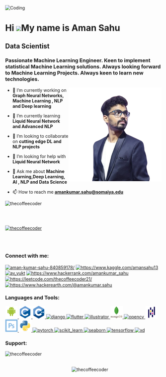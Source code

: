 
<img align="center" alt="Coding" width="2000" src="https://media.licdn.com/dms/image/D4D16AQGMNuEyAsg33g/profile-displaybackgroundimage-shrink_350_1400/0/1696772901391?e=1702512000&v=beta&t=j19Cf_Oa04zpxBC1cPem-E9xsYMdrcPD1orgOLojfGc"> </img>

Hi ![](https://user-images.githubusercontent.com/18350557/176309783-0785949b-9127-417c-8b55-ab5a4333674e.gif)My name is Aman Sahu
=================================================================================================================================
Data Scientist
--------------

<h3 align="left">Passionate Machine Learning Engineer. Keen to implement statistical Machine Learning solutions. Always looking forward to Machine Learning Projects. Always keen to learn new technologies.</h3>

<img align="right" alt="Coding" width="300" src="https://github.com/thecoffeecoder21/thecoffeecoder21/blob/main/pic-removebg.png?raw=true">

- 🔭 I’m currently working on **Graph Neural Networks, Machine Learning , NLP and Deep learning**

- 🌱 I’m currently learning **Liquid Neural Network and Advanced NLP**

- 👯 I’m looking to collaborate on **cutting edge DL and NLP projects**

- 🤝 I’m looking for help with **Liquid Neural Network**

- 💬 Ask me about **Machine Learning,Deep Learning, AI , NLP and Data Science**

- 📫 How to reach me **amankumar.sahu@somaiya.edu**
<p align="left"> <img src="https://komarev.com/ghpvc/?username=thecoffeecoder&label=Profile%20views&color=0e75b6&style=flat" alt="thecoffeecoder" /> </p>

</br></br>

<p align="left"> <a href="https://github.com/ryo-ma/github-profile-trophy"><img src="https://github-profile-trophy.vercel.app/?username=thecoffeecoder" alt="thecoffeecoder" /></a> </p>

</br></br>

<h3 align="left">Connect with me:</h3>
<p align="left">
<a href="https://linkedin.com/in/aman-kumar-sahu-840859178/" target="blank"><img align="center" src="https://raw.githubusercontent.com/rahuldkjain/github-profile-readme-generator/master/src/images/icons/Social/linked-in-alt.svg" alt="aman-kumar-sahu-840859178/" height="30" width="40" /></a>
<a href="https://kaggle.com/https://www.kaggle.com/amansahu13" target="blank"><img align="center" src="https://raw.githubusercontent.com/rahuldkjain/github-profile-readme-generator/master/src/images/icons/Social/kaggle.svg" alt="https://www.kaggle.com/amansahu13" height="30" width="40" /></a>
<a href="https://instagram.com/av_yukt" target="blank"><img align="center" src="https://raw.githubusercontent.com/rahuldkjain/github-profile-readme-generator/master/src/images/icons/Social/instagram.svg" alt="av_yukt" height="30" width="40" /></a>
<a href="https://www.hackerrank.com/https://www.hackerrank.com/amankumar_sahu" target="blank"><img align="center" src="https://raw.githubusercontent.com/rahuldkjain/github-profile-readme-generator/master/src/images/icons/Social/hackerrank.svg" alt="https://www.hackerrank.com/amankumar_sahu" height="30" width="40" /></a>
<a href="https://www.leetcode.com/https://leetcode.com/thecoffeecoder21/" target="blank"><img align="center" src="https://raw.githubusercontent.com/rahuldkjain/github-profile-readme-generator/master/src/images/icons/Social/leet-code.svg" alt="https://leetcode.com/thecoffeecoder21/" height="30" width="40" /></a>
<a href="https://www.hackerearth.com/https://www.hackerearth.com/@amankumar.sahu" target="blank"><img align="center" src="https://raw.githubusercontent.com/rahuldkjain/github-profile-readme-generator/master/src/images/icons/Social/hackerearth.svg" alt="https://www.hackerearth.com/@amankumar.sahu" height="30" width="40" /></a>
</p>

<h3 align="left">Languages and Tools:</h3>
<p align="left"> <a href="https://developer.android.com" target="_blank" rel="noreferrer"> <img src="https://raw.githubusercontent.com/devicons/devicon/master/icons/android/android-original-wordmark.svg" alt="android" width="40" height="40"/> </a> <a href="https://www.cprogramming.com/" target="_blank" rel="noreferrer"> <img src="https://raw.githubusercontent.com/devicons/devicon/master/icons/c/c-original.svg" alt="c" width="40" height="40"/> </a> <a href="https://www.w3schools.com/cpp/" target="_blank" rel="noreferrer"> <img src="https://raw.githubusercontent.com/devicons/devicon/master/icons/cplusplus/cplusplus-original.svg" alt="cplusplus" width="40" height="40"/> </a> <a href="https://www.djangoproject.com/" target="_blank" rel="noreferrer"> <img src="https://cdn.worldvectorlogo.com/logos/django.svg" alt="django" width="40" height="40"/> </a> <a href="https://flutter.dev" target="_blank" rel="noreferrer"> <img src="https://www.vectorlogo.zone/logos/flutterio/flutterio-icon.svg" alt="flutter" width="40" height="40"/> </a> <a href="https://www.adobe.com/in/products/illustrator.html" target="_blank" rel="noreferrer"> <img src="https://www.vectorlogo.zone/logos/adobe_illustrator/adobe_illustrator-icon.svg" alt="illustrator" width="40" height="40"/> </a> <a href="https://www.mongodb.com/" target="_blank" rel="noreferrer"> <img src="https://raw.githubusercontent.com/devicons/devicon/master/icons/mongodb/mongodb-original-wordmark.svg" alt="mongodb" width="40" height="40"/> </a> <a href="https://opencv.org/" target="_blank" rel="noreferrer"> <img src="https://www.vectorlogo.zone/logos/opencv/opencv-icon.svg" alt="opencv" width="40" height="40"/> </a> <a href="https://pandas.pydata.org/" target="_blank" rel="noreferrer"> <img src="https://raw.githubusercontent.com/devicons/devicon/2ae2a900d2f041da66e950e4d48052658d850630/icons/pandas/pandas-original.svg" alt="pandas" width="40" height="40"/> </a> <a href="https://www.photoshop.com/en" target="_blank" rel="noreferrer"> <img src="https://raw.githubusercontent.com/devicons/devicon/master/icons/photoshop/photoshop-line.svg" alt="photoshop" width="40" height="40"/> </a> <a href="https://www.python.org" target="_blank" rel="noreferrer"> <img src="https://raw.githubusercontent.com/devicons/devicon/master/icons/python/python-original.svg" alt="python" width="40" height="40"/> </a> <a href="https://pytorch.org/" target="_blank" rel="noreferrer"> <img src="https://www.vectorlogo.zone/logos/pytorch/pytorch-icon.svg" alt="pytorch" width="40" height="40"/> </a> <a href="https://scikit-learn.org/" target="_blank" rel="noreferrer"> <img src="https://upload.wikimedia.org/wikipedia/commons/0/05/Scikit_learn_logo_small.svg" alt="scikit_learn" width="40" height="40"/> </a> <a href="https://seaborn.pydata.org/" target="_blank" rel="noreferrer"> <img src="https://seaborn.pydata.org/_images/logo-mark-lightbg.svg" alt="seaborn" width="40" height="40"/> </a> <a href="https://www.tensorflow.org" target="_blank" rel="noreferrer"> <img src="https://www.vectorlogo.zone/logos/tensorflow/tensorflow-icon.svg" alt="tensorflow" width="40" height="40"/> </a> <a href="https://www.adobe.com/products/xd.html" target="_blank" rel="noreferrer"> <img src="https://cdn.worldvectorlogo.com/logos/adobe-xd.svg" alt="xd" width="40" height="40"/> </a> </p>


<h3 align="left">Support:</h3>
<p><a href="https://www.buymeacoffee.com/thecoffeecoder"> <img align="left" src="https://cdn.buymeacoffee.com/buttons/v2/default-yellow.png" height="50" width="210" alt="thecoffeecoder" /></a></p><br><br>




<p>&nbsp;<img align="center" src="https://github-readme-stats.vercel.app/api?username=thecoffeecoder&show_icons=true&locale=en" alt="thecoffeecoder" /></p>

